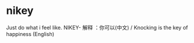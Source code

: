 # nikey
Just do what i feel like.  NIKEY- 解释 ：你可以(中文) / Knocking is the key of happiness (English)

